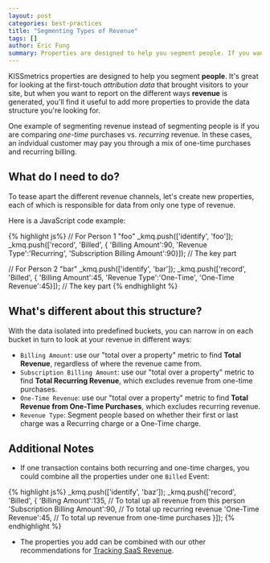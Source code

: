 ```yaml
---
layout: post
categories: best-practices
title: "Segmenting Types of Revenue"
tags: []
author: Eric Fung
summary: Properties are designed to help you segment people. If you want to segment your *revenue*, consider adding additional properties to structure the data for reports you want.
---
```

KISSmetrics properties are designed to help you segment **people**. It's great for looking at the first-touch *attribution data* that brought visitors to your site, but when you want to report on the different ways **revenue** is generated, you'll find it useful to add more properties to provide the data structure you're looking for.

One example of segmenting revenue instead of segmenting people is if you are comparing *one-time* purchases vs. *recurring* revenue. In these cases, an indvidual customer may pay you through a mix of one-time purchases and recurring billing.

## What do I need to do?

To tease apart the different revenue channels, let's create new properties, each of which is responsible for data from only one type of revenue.

Here is a JavaScript code example:

{% highlight js%}
// For Person 1 "foo"
_kmq.push(['identify', 'foo']);
_kmq.push(['record', 'Billed', {
  'Billing Amount':90,
  'Revenue Type':'Recurring',
  'Subscription Billing Amount':90}]);   // The key part

// For Person 2 "bar"
_kmq.push(['identify', 'bar']);
_kmq.push(['record', 'Billed', {
  'Billing Amount':45,
  'Revenue Type':'One-Time',
  'One-Time Revenue':45}]);   // The key part
{% endhighlight %}

## What's different about this structure?

With the data isolated into predefined buckets, you can narrow in on each bucket in turn to look at your revenue in different ways:

* `Billing Amount`: use our "total over a property" metric to find **Total Revenue**, regardless of where the revenue came from.
* `Subscription Billing Amount`: use our "total over a property" metric to find **Total Recurring Revenue**, which excludes revenue from one-time purchases.
* `One-Time Revenue`: use our "total over a property" metric to find **Total Revenue from One-Time Purchases**, which excludes recurring revenue.
* `Revenue Type`: Segment people based on whether their first or last charge was a Recurring charge or a One-Time charge.

## Additional Notes

* If one transaction contains both recurring and one-time charges, you could combine all the properties under one `Billed` Event:

{% highlight js%}
_kmq.push(['identify', 'baz']);
_kmq.push(['record', 'Billed', {
  'Billing Amount':135, // To total up all revenue from this person
  'Subscription Billing Amount':90, // To total up recurring revenue
  'One-Time Revenue':45,  // To total up revenue from one-time purchases
}]);
{% endhighlight %}

* The properties you add can be combined with our other recommendations for [Tracking SaaS Revenue][saas-revenue].

[saas-revenue]: /best-practices/saas-revenue-essentials